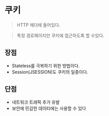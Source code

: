# 쿠키

> HTTP 헤더에 들어있다.

> 특정 경로페이지만 쿠키에 접근하도록 할 수있다.

## 장점
- Stateless를 극복하기 위한 방법이다.
- Session(JSESSION)도 쿠키의 일종이다.

## 단점 
- 네트워크 트래픽 추가 유발
- 보안에 민감한 데이터에는 사용할 수 있다